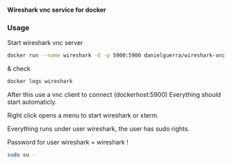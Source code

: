 #### Wireshark vnc service for docker


### Usage

Start wireshark vnc server

```bash
docker run --name wireshark -d -p 5900:5900 danielguerra/wireshark-vnc
```
& check
```bash
docker logs wireshark
```
After this use a vnc client to connect (dockerhost:5900)
Everything should start automaticly.

Right click opens a menu to start wireshark or xterm.

Everything runs under user wireshark, the user
has sudo rights.

Password for user wireshark = wireshark !

```bash
sudo su -
```
